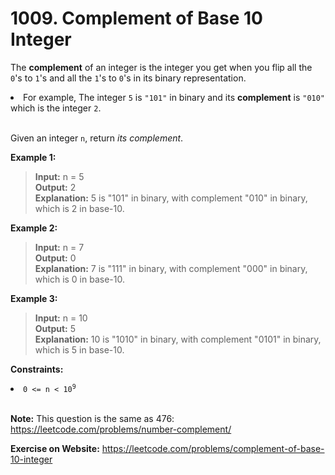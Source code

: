 # 1009. Complement of Base 10 Integer

The **complement** of an integer is the integer you get when you flip all the `0`'s to `1`'s and all the `1`'s to `0`'s in its binary representation.

<li>For example, The integer <code>5</code> is <code>"101"</code> in binary and its <strong>complement</strong> is <code>"010"</code> which is the integer <code>2</code>.</li>
<br/>

Given an integer `n`, return *its complement*.

 


**Example 1:**

>**Input:** n = 5  
**Output:** 2  
**Explanation:** 5 is "101" in binary, with complement "010" in binary, which is 2 in base-10.

**Example 2:**

>**Input:** n = 7  
**Output:** 0  
**Explanation:** 7 is "111" in binary, with complement "000" in binary, which is 0 in base-10.

**Example 3:**

>**Input:** n = 10  
**Output:** 5  
**Explanation:** 10 is "1010" in binary, with complement "0101" in binary, which is 5 in base-10.
 

**Constraints:**

<li><code>0 &lt;= n &lt; 10<sup>9</sup></code></li>
 
<br/>

**Note:** This question is the same as 476: https://leetcode.com/problems/number-complement/


**Exercise on Website:** https://leetcode.com/problems/complement-of-base-10-integer
